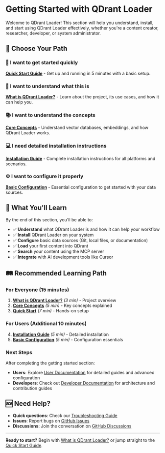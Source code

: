# Getting Started with QDrant Loader

Welcome to QDrant Loader! This section will help you understand, install, and start using QDrant Loader effectively, whether you're a content creator, researcher, developer, or system administrator.

## 🎯 Choose Your Path

### 🚀 I want to get started quickly

**[Quick Start Guide](./quick-start.md)** - Get up and running in 5 minutes with a basic setup.

### 🤔 I want to understand what this is

**[What is QDrant Loader?](./what-is-qdrant-loader.md)** - Learn about the project, its use cases, and how it can help you.

### 📚 I want to understand the concepts

**[Core Concepts](./core-concepts.md)** - Understand vector databases, embeddings, and how QDrant Loader works.

### 💻 I need detailed installation instructions

**[Installation Guide](./installation.md)** - Complete installation instructions for all platforms and scenarios.

### ⚙️ I want to configure it properly

**[Basic Configuration](./basic-configuration.md)** - Essential configuration to get started with your data sources.

## 🎯 What You'll Learn

By the end of this section, you'll be able to:

- ✅ **Understand** what QDrant Loader is and how it can help your workflow
- ✅ **Install** QDrant Loader on your system
- ✅ **Configure** basic data sources (Git, local files, or documentation)
- ✅ **Load** your first content into QDrant
- ✅ **Search** your content using the MCP server
- ✅ **Integrate** with AI development tools like Cursor

## 🛤️ Recommended Learning Path

### For Everyone (15 minutes)

1. **[What is QDrant Loader?](./what-is-qdrant-loader.md)** *(3 min)* - Project overview
2. **[Core Concepts](./core-concepts.md)** *(5 min)* - Key concepts explained
3. **[Quick Start](./quick-start.md)** *(7 min)* - Hands-on setup

### For Users (Additional 10 minutes)

4. **[Installation Guide](./installation.md)** *(5 min)* - Detailed installation
5. **[Basic Configuration](./basic-configuration.md)** *(5 min)* - Configuration essentials

### Next Steps

After completing the getting started section:

- **Users**: Explore [User Documentation](../users/) for detailed guides and advanced configuration
- **Developers**: Check out [Developer Documentation](../developers/) for architecture and contribution guides

## 🆘 Need Help?

- **Quick questions**: Check our [Troubleshooting Guide](../users/troubleshooting/)
- **Issues**: Report bugs on [GitHub Issues](https://github.com/martin-papy/qdrant-loader/issues)
- **Discussions**: Join the conversation on [GitHub Discussions](https://github.com/martin-papy/qdrant-loader/discussions)

---

**Ready to start?** Begin with [What is QDrant Loader?](./what-is-qdrant-loader.md) or jump straight to the [Quick Start Guide](./quick-start.md).
